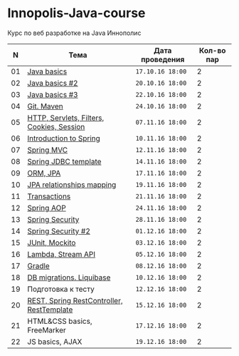 # Innopolis-Java-course
Курс по веб разработке на Java Иннополис

N | Тема | Дата проведения | Кол-во пар
--- | ------------ | ------------- | -------------
01 | [Java basics](01.%20Java%20basics/plan.md) | `17.10.16 18:00` | 2
02 | [Java basics #2](02.%20Java%20basics%20%232/plan.md) | `20.10.16 18:00` | 2
03 | [Java basics #3](03.%20Java%20basics%20%233/plan.md) | `22.10.16 18:00` | 2
04 | [Git. Maven](04.%20Git.%20Maven/plan.md) | `24.10.16 18:00` | 2
05 | [HTTP, Servlets, Filters, Cookies, Session](05.%20Servlets/plan.md) | `07.11.16 18:00` | 2
06 | [Introduction to Spring](06.%20Spring%20Context/plan.md) | `10.11.16 18:00` | 2
07 | [Spring MVC](07.%20Spring%20MVC/plan.md) | `12.11.16 18:00` | 2
08 | [Spring JDBC template](08.%20Spring%20JDBC%20template/plan.md) | `14.11.16 18:00` | 2
09 | [ORM, JPA](09.%20ORM,%20JPA/plan.md) | `17.11.16 18:00` | 2
10 | [JPA relationships mapping](10.%20JPA%20relationships%20mapping/plan.md) | `19.11.16 18:00` | 2
11 | [Transactions](11.%20Transactions/plan.md) | `21.11.16 18:00` | 2
12 | [Spring AOP](12.%20Spring%20AOP/plan.md) | `24.11.16 18:00` | 2
13 | [Spring Security](13.%20Spring%20Security/plan.md) | `28.11.16 18:00` | 2
14 | [Spring Security #2](14.%20Spring%20Security%20%232/plan.md) | `01.12.16 18:00` | 2
15 | [JUnit, Mockito](15.%20JUnit%2C%20Mockito/plan.md) | `03.12.16 18:00` | 2
16 | [Lambda, Stream API](16.%20Lambda,%20Stream%20API/plan.md) | `05.12.16 18:00` | 2
17 | [Gradle](17.%20Gradle/plan.md) | `08.12.16 18:00` | 2
18 | [DB migrations. Liquibase](18.%20DB%20migrations.%20Liquibase/plan.md) | `10.12.16 18:00` | 2
19 | Подготовка к тесту | `12.12.16 18:00` | 2
20 | [REST, Spring RestController, RestTemplate](20.%20REST/plan.md) | `15.12.16 18:00` | 2
21 | HTML&CSS basics, FreeMarker | `17.12.16 18:00` | 2
22 | JS basics, AJAX | `19.12.16 18:00` | 2


